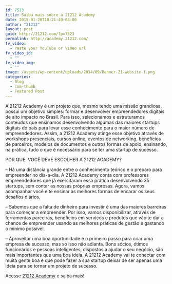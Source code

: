 ```yaml
---
id: 7523
title: Saiba mais sobre a 21212 Academy
date: 2015-01-20T10:21:49-03:00
author: "21212"
layout: post
guid: http://21212.com/?p=7523
permalink: http://academy.21212.com/
fv_video:
  - Paste your YouTube or Vimeo url
fv_video_id:
  - ""
fv_video_img:
  - ""
image: /assets/wp-content/uploads/2014/09/Banner-21-website-1.png
categories:
  - Blog
  - com-thumb
  - Featured Post
---
```

A 21212 Academy é um projeto que, mesmo tendo uma missão grandiosa, possui um objetivo simples: formar e desenvolver empreendedores digitais de alto impacto no Brasil. Para isso, selecionamos e estruturamos conteúdos que ensinamos desenvolvendo algumas das maiores startups digitais do país para levar esse conhecimento para o maior número de empreendedores. Assim, a 21212 Academy atinge esse objetivo através de workshops presenciais, cursos online, eventos de networking, benefícios de parceiros, modelos de documentos e outros formas de apoio, ensinando, na prática, tudo o que é necessário para se ter uma startup de sucesso.

POR QUE  VOCÊ DEVE ESCOLHER A 21212 ACADEMY?

&#8211; Há uma distância grande entre o conhecimento teórico e o preparo para empreender no dia-a-dia. A 21212 Academy conta com professores empreendedores que já exercitaram essa prática desenvolvendo 35 startups, sem contar as nossas próprias empresas. Agora, vamos acompanhar você e te ensinar as melhores formas de encarar os seus desafios diários.

&#8211; Sabemos que a falta de dinheiro para investir é uma das maiores barreiras para começar a empreender. Por isso, vamos disponibilizar, através de ferramentas parceiras, benefícios em serviços e produtos que vão te dar a chance de empreender usando as melhores práticas de gestão e gastando o mínimo possível.

&#8211; Aproveitar uma boa oportunidade é o primeiro passo para criar uma empresa de sucesso, mas só isso não adianta. Bons sócios, ótimos funcionários e pessoas inteligentes, dispostos a ajudar o seu negócio, são mais importantes que uma boa ideia. A 21212 Academy vai te conectar com muita gente boa e que pode fazer a sua startup deixar de ser apenas uma ideia para se tornar um projeto de sucesso.

Acesse <a title="21212 Academy" href="http://academy.21212.com" target="_blank">21212 Academy</a> e saiba mais!